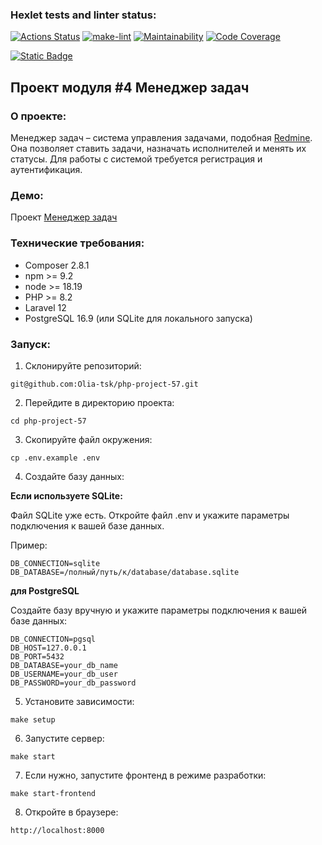### Hexlet tests and linter status:

[![Actions Status](https://github.com/Olia-tsk/php-project-57/actions/workflows/hexlet-check.yml/badge.svg)](https://github.com/Olia-tsk/php-project-57/actions)
[![make-lint](https://github.com/Olia-tsk/php-project-57/actions/workflows/make-lint.yml/badge.svg)](https://github.com/Olia-tsk/php-project-57/actions/workflows/make-lint.yml)
[![Maintainability](https://qlty.sh/badges/e3068e15-c8f9-4966-888e-f495ca410024/maintainability.svg)](https://qlty.sh/gh/Olia-tsk/projects/php-project-57)
[![Code Coverage](https://qlty.sh/badges/e3068e15-c8f9-4966-888e-f495ca410024/test_coverage.svg)](https://qlty.sh/gh/Olia-tsk/projects/php-project-57)

[![Static Badge](https://img.shields.io/badge/enabled-3FC658?style=flat&label=rollbar&link=https%3A%2F%2Frollbar.com%2F)](https://rollbar.com/)

## Проект модуля #4 Менеджер задач

### О проекте:

Менеджер задач – система управления задачами, подобная [Redmine](http://www.redmine.org/). Она позволяет ставить задачи, назначать исполнителей и менять их статусы. Для работы с системой требуется регистрация и аутентификация.

### Демо:

Проект [Менеджер задач](https://tmanager.olala-dev.ru/)

### Технические требования:

-   Composer 2.8.1
-   npm >= 9.2
-   node >= 18.19
-   PHP >= 8.2
-   Laravel 12
-   PostgreSQL 16.9 (или SQLite для локального запуска)

### Запуск:

1. Склонируйте репозиторий:

```
git@github.com:Olia-tsk/php-project-57.git
```

2. Перейдите в директорию проекта:

```
cd php-project-57
```

3. Скопируйте файл окружения:

```
cp .env.example .env
```

4. Создайте базу данных:

**Если используете SQLite:**

Файл SQLite уже есть. Откройте файл .env и укажите параметры подключения к вашей базе данных.

Пример:

```
DB_CONNECTION=sqlite
DB_DATABASE=/полный/путь/к/database/database.sqlite
```

**для PostgreSQL**

Создайте базу вручную и укажите параметры подключения к вашей базе данных:

```
DB_CONNECTION=pgsql
DB_HOST=127.0.0.1
DB_PORT=5432
DB_DATABASE=your_db_name
DB_USERNAME=your_db_user
DB_PASSWORD=your_db_password
```

5. Установите зависимости:

```
make setup
```

6. Запустите сервер:

```
make start
```

7. Если нужно, запустите фронтенд в режиме разработки:

```
make start-frontend
```

8. Откройте в браузере:

```
http://localhost:8000
```
